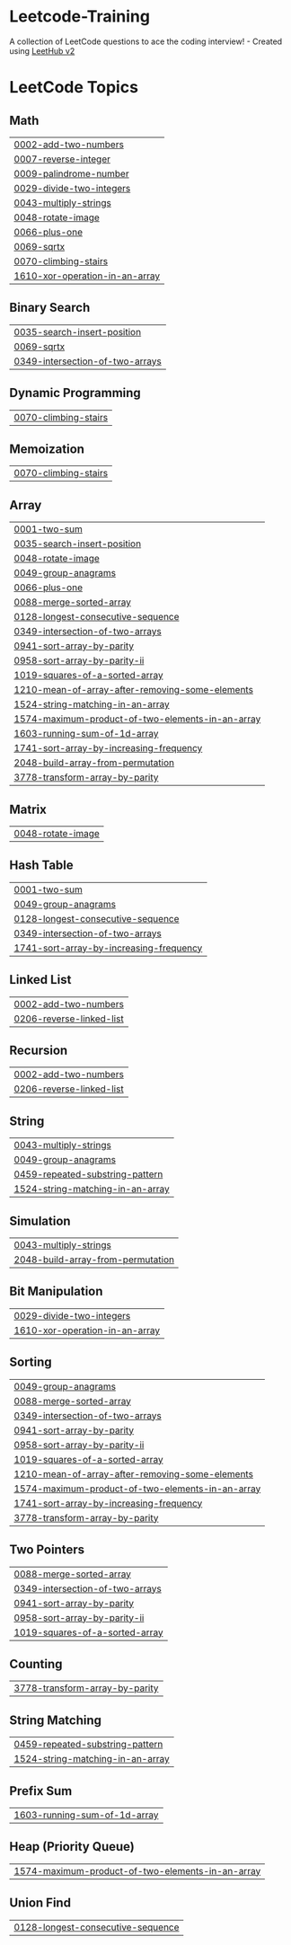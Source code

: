 # Leetcode-Training
A collection of LeetCode questions to ace the coding interview! - Created using [LeetHub v2](https://github.com/arunbhardwaj/LeetHub-2.0)

<!---LeetCode Topics Start-->
# LeetCode Topics
## Math
|  |
| ------- |
| [0002-add-two-numbers](https://github.com/Saravanakumar182/Leetcode-Training/tree/master/0002-add-two-numbers) |
| [0007-reverse-integer](https://github.com/Saravanakumar182/Leetcode-Training/tree/master/0007-reverse-integer) |
| [0009-palindrome-number](https://github.com/Saravanakumar182/Leetcode-Training/tree/master/0009-palindrome-number) |
| [0029-divide-two-integers](https://github.com/Saravanakumar182/Leetcode-Training/tree/master/0029-divide-two-integers) |
| [0043-multiply-strings](https://github.com/Saravanakumar182/Leetcode-Training/tree/master/0043-multiply-strings) |
| [0048-rotate-image](https://github.com/Saravanakumar182/Leetcode-Training/tree/master/0048-rotate-image) |
| [0066-plus-one](https://github.com/Saravanakumar182/Leetcode-Training/tree/master/0066-plus-one) |
| [0069-sqrtx](https://github.com/Saravanakumar182/Leetcode-Training/tree/master/0069-sqrtx) |
| [0070-climbing-stairs](https://github.com/Saravanakumar182/Leetcode-Training/tree/master/0070-climbing-stairs) |
| [1610-xor-operation-in-an-array](https://github.com/Saravanakumar182/Leetcode-Training/tree/master/1610-xor-operation-in-an-array) |
## Binary Search
|  |
| ------- |
| [0035-search-insert-position](https://github.com/Saravanakumar182/Leetcode-Training/tree/master/0035-search-insert-position) |
| [0069-sqrtx](https://github.com/Saravanakumar182/Leetcode-Training/tree/master/0069-sqrtx) |
| [0349-intersection-of-two-arrays](https://github.com/Saravanakumar182/Leetcode-Training/tree/master/0349-intersection-of-two-arrays) |
## Dynamic Programming
|  |
| ------- |
| [0070-climbing-stairs](https://github.com/Saravanakumar182/Leetcode-Training/tree/master/0070-climbing-stairs) |
## Memoization
|  |
| ------- |
| [0070-climbing-stairs](https://github.com/Saravanakumar182/Leetcode-Training/tree/master/0070-climbing-stairs) |
## Array
|  |
| ------- |
| [0001-two-sum](https://github.com/Saravanakumar182/Leetcode-Training/tree/master/0001-two-sum) |
| [0035-search-insert-position](https://github.com/Saravanakumar182/Leetcode-Training/tree/master/0035-search-insert-position) |
| [0048-rotate-image](https://github.com/Saravanakumar182/Leetcode-Training/tree/master/0048-rotate-image) |
| [0049-group-anagrams](https://github.com/Saravanakumar182/Leetcode-Training/tree/master/0049-group-anagrams) |
| [0066-plus-one](https://github.com/Saravanakumar182/Leetcode-Training/tree/master/0066-plus-one) |
| [0088-merge-sorted-array](https://github.com/Saravanakumar182/Leetcode-Training/tree/master/0088-merge-sorted-array) |
| [0128-longest-consecutive-sequence](https://github.com/Saravanakumar182/Leetcode-Training/tree/master/0128-longest-consecutive-sequence) |
| [0349-intersection-of-two-arrays](https://github.com/Saravanakumar182/Leetcode-Training/tree/master/0349-intersection-of-two-arrays) |
| [0941-sort-array-by-parity](https://github.com/Saravanakumar182/Leetcode-Training/tree/master/0941-sort-array-by-parity) |
| [0958-sort-array-by-parity-ii](https://github.com/Saravanakumar182/Leetcode-Training/tree/master/0958-sort-array-by-parity-ii) |
| [1019-squares-of-a-sorted-array](https://github.com/Saravanakumar182/Leetcode-Training/tree/master/1019-squares-of-a-sorted-array) |
| [1210-mean-of-array-after-removing-some-elements](https://github.com/Saravanakumar182/Leetcode-Training/tree/master/1210-mean-of-array-after-removing-some-elements) |
| [1524-string-matching-in-an-array](https://github.com/Saravanakumar182/Leetcode-Training/tree/master/1524-string-matching-in-an-array) |
| [1574-maximum-product-of-two-elements-in-an-array](https://github.com/Saravanakumar182/Leetcode-Training/tree/master/1574-maximum-product-of-two-elements-in-an-array) |
| [1603-running-sum-of-1d-array](https://github.com/Saravanakumar182/Leetcode-Training/tree/master/1603-running-sum-of-1d-array) |
| [1741-sort-array-by-increasing-frequency](https://github.com/Saravanakumar182/Leetcode-Training/tree/master/1741-sort-array-by-increasing-frequency) |
| [2048-build-array-from-permutation](https://github.com/Saravanakumar182/Leetcode-Training/tree/master/2048-build-array-from-permutation) |
| [3778-transform-array-by-parity](https://github.com/Saravanakumar182/Leetcode-Training/tree/master/3778-transform-array-by-parity) |
## Matrix
|  |
| ------- |
| [0048-rotate-image](https://github.com/Saravanakumar182/Leetcode-Training/tree/master/0048-rotate-image) |
## Hash Table
|  |
| ------- |
| [0001-two-sum](https://github.com/Saravanakumar182/Leetcode-Training/tree/master/0001-two-sum) |
| [0049-group-anagrams](https://github.com/Saravanakumar182/Leetcode-Training/tree/master/0049-group-anagrams) |
| [0128-longest-consecutive-sequence](https://github.com/Saravanakumar182/Leetcode-Training/tree/master/0128-longest-consecutive-sequence) |
| [0349-intersection-of-two-arrays](https://github.com/Saravanakumar182/Leetcode-Training/tree/master/0349-intersection-of-two-arrays) |
| [1741-sort-array-by-increasing-frequency](https://github.com/Saravanakumar182/Leetcode-Training/tree/master/1741-sort-array-by-increasing-frequency) |
## Linked List
|  |
| ------- |
| [0002-add-two-numbers](https://github.com/Saravanakumar182/Leetcode-Training/tree/master/0002-add-two-numbers) |
| [0206-reverse-linked-list](https://github.com/Saravanakumar182/Leetcode-Training/tree/master/0206-reverse-linked-list) |
## Recursion
|  |
| ------- |
| [0002-add-two-numbers](https://github.com/Saravanakumar182/Leetcode-Training/tree/master/0002-add-two-numbers) |
| [0206-reverse-linked-list](https://github.com/Saravanakumar182/Leetcode-Training/tree/master/0206-reverse-linked-list) |
## String
|  |
| ------- |
| [0043-multiply-strings](https://github.com/Saravanakumar182/Leetcode-Training/tree/master/0043-multiply-strings) |
| [0049-group-anagrams](https://github.com/Saravanakumar182/Leetcode-Training/tree/master/0049-group-anagrams) |
| [0459-repeated-substring-pattern](https://github.com/Saravanakumar182/Leetcode-Training/tree/master/0459-repeated-substring-pattern) |
| [1524-string-matching-in-an-array](https://github.com/Saravanakumar182/Leetcode-Training/tree/master/1524-string-matching-in-an-array) |
## Simulation
|  |
| ------- |
| [0043-multiply-strings](https://github.com/Saravanakumar182/Leetcode-Training/tree/master/0043-multiply-strings) |
| [2048-build-array-from-permutation](https://github.com/Saravanakumar182/Leetcode-Training/tree/master/2048-build-array-from-permutation) |
## Bit Manipulation
|  |
| ------- |
| [0029-divide-two-integers](https://github.com/Saravanakumar182/Leetcode-Training/tree/master/0029-divide-two-integers) |
| [1610-xor-operation-in-an-array](https://github.com/Saravanakumar182/Leetcode-Training/tree/master/1610-xor-operation-in-an-array) |
## Sorting
|  |
| ------- |
| [0049-group-anagrams](https://github.com/Saravanakumar182/Leetcode-Training/tree/master/0049-group-anagrams) |
| [0088-merge-sorted-array](https://github.com/Saravanakumar182/Leetcode-Training/tree/master/0088-merge-sorted-array) |
| [0349-intersection-of-two-arrays](https://github.com/Saravanakumar182/Leetcode-Training/tree/master/0349-intersection-of-two-arrays) |
| [0941-sort-array-by-parity](https://github.com/Saravanakumar182/Leetcode-Training/tree/master/0941-sort-array-by-parity) |
| [0958-sort-array-by-parity-ii](https://github.com/Saravanakumar182/Leetcode-Training/tree/master/0958-sort-array-by-parity-ii) |
| [1019-squares-of-a-sorted-array](https://github.com/Saravanakumar182/Leetcode-Training/tree/master/1019-squares-of-a-sorted-array) |
| [1210-mean-of-array-after-removing-some-elements](https://github.com/Saravanakumar182/Leetcode-Training/tree/master/1210-mean-of-array-after-removing-some-elements) |
| [1574-maximum-product-of-two-elements-in-an-array](https://github.com/Saravanakumar182/Leetcode-Training/tree/master/1574-maximum-product-of-two-elements-in-an-array) |
| [1741-sort-array-by-increasing-frequency](https://github.com/Saravanakumar182/Leetcode-Training/tree/master/1741-sort-array-by-increasing-frequency) |
| [3778-transform-array-by-parity](https://github.com/Saravanakumar182/Leetcode-Training/tree/master/3778-transform-array-by-parity) |
## Two Pointers
|  |
| ------- |
| [0088-merge-sorted-array](https://github.com/Saravanakumar182/Leetcode-Training/tree/master/0088-merge-sorted-array) |
| [0349-intersection-of-two-arrays](https://github.com/Saravanakumar182/Leetcode-Training/tree/master/0349-intersection-of-two-arrays) |
| [0941-sort-array-by-parity](https://github.com/Saravanakumar182/Leetcode-Training/tree/master/0941-sort-array-by-parity) |
| [0958-sort-array-by-parity-ii](https://github.com/Saravanakumar182/Leetcode-Training/tree/master/0958-sort-array-by-parity-ii) |
| [1019-squares-of-a-sorted-array](https://github.com/Saravanakumar182/Leetcode-Training/tree/master/1019-squares-of-a-sorted-array) |
## Counting
|  |
| ------- |
| [3778-transform-array-by-parity](https://github.com/Saravanakumar182/Leetcode-Training/tree/master/3778-transform-array-by-parity) |
## String Matching
|  |
| ------- |
| [0459-repeated-substring-pattern](https://github.com/Saravanakumar182/Leetcode-Training/tree/master/0459-repeated-substring-pattern) |
| [1524-string-matching-in-an-array](https://github.com/Saravanakumar182/Leetcode-Training/tree/master/1524-string-matching-in-an-array) |
## Prefix Sum
|  |
| ------- |
| [1603-running-sum-of-1d-array](https://github.com/Saravanakumar182/Leetcode-Training/tree/master/1603-running-sum-of-1d-array) |
## Heap (Priority Queue)
|  |
| ------- |
| [1574-maximum-product-of-two-elements-in-an-array](https://github.com/Saravanakumar182/Leetcode-Training/tree/master/1574-maximum-product-of-two-elements-in-an-array) |
## Union Find
|  |
| ------- |
| [0128-longest-consecutive-sequence](https://github.com/Saravanakumar182/Leetcode-Training/tree/master/0128-longest-consecutive-sequence) |
<!---LeetCode Topics End-->